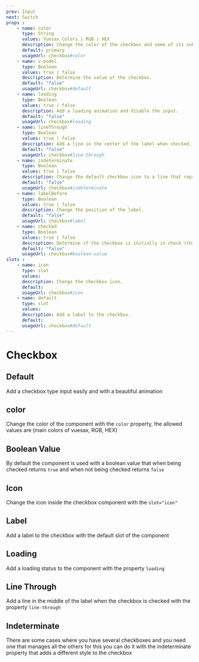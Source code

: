 ```yaml
---
prev: Input
next: Switch
props : 
    - name: color
      type: String
      values: Vuesax Colors | RGB | HEX
      description: Change the color of the checkbox and some of its sub components.
      default: primary
      usageUrl: checkbox#color
    - name: v-model
      type: Boolean
      values: true | false
      description: Determine the value of the checkbox.
      default: "false"
      usageUrl: checkbox#default
    - name: loading
      type: Boolean
      values: true | false
      description: Add a loading animation and disable the input.
      default: "false"
      usageUrl: checkbox#loading
    - name: lineThrough
      type: Boolean
      values: true | false
      description: Add a line in the center of the label when checked.
      default: "false"
      usageUrl: checkbox#line-through
    - name: indeterminate
      type: Boolean
      values: true | false
      description: Change the default checkbox icon to a line that represents undetermined data.
      default: "false"
      usageUrl: checkbox#indeterminate
    - name: labelBefore
      type: Boolean
      values: true | false
      description: Change the position of the label.	
      default: "false"
      usageUrl: checkbox#label
    - name: checked
      type: Boolean
      values: true | false
      description: Determine if the checkbox is initially in check (this changes the property computed in v-model to true).
      default: "false"
      usageUrl: checkbox#boolean-value
slots : 
    - name: icon
      type: slot
      values:
      description: Change the checkbox icon.
      default: 
      usageUrl: checkbox#icon
    - name: default
      type: slot
      values:
      description: Add a label to the checkbox.
      default: 
      usageUrl: checkbox#default
---
```


# Checkbox

<card>

## Default

Add a checkbox type input easily and with a beautiful animation

</card>

<card subtitle="Color">

## color

Change the color of the component with the `color` property, the allowed values ​​are (main colors of vuesax, RGB, HEX)

</card>

<card subtitle="BooleanValue">

## Boolean Value

By default the component is used with a boolean value that when being checked returns `true` and when not being checked returns `false`

</card>

<card subtitle="Icon">

## Icon

Change the icon inside the checkbox component with the `slot="icon"`

<utils-icon />

</card>

<card subtitle="Label">

## Label

Add a label to the checkbox with the default slot of the component

</card>

<card subtitle="Loading">

## Loading

Add a loading status to the component with the property `loading`

</card>

<card subtitle="LineThrough">

## Line Through

Add a line in the middle of the label when the checkbox is checked with the property `line-through`

</card>

<card subtitle="Indeterminate">

## Indeterminate

There are some cases where you have several checkboxes and you need one that manages all the others for this you can do it with the indeterminate property that adds a different style to the checkbox

</card>

<script setup>
import Api from "../../../theme/global-components/template/API.tsx"
</script>

<Api/>
